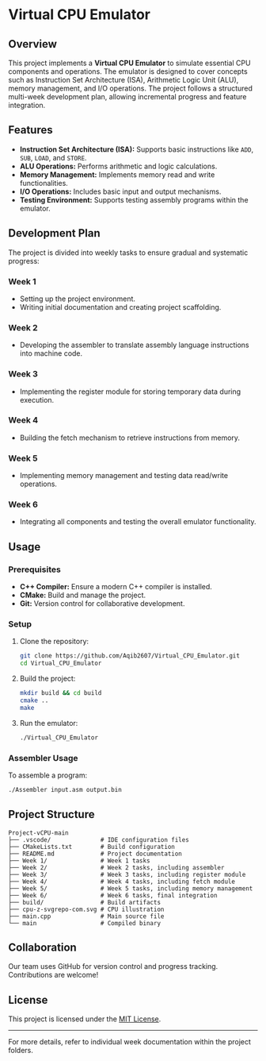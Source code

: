 # Virtual CPU Emulator

## Overview
This project implements a **Virtual CPU Emulator** to simulate essential CPU components and operations. The emulator is designed to cover concepts such as Instruction Set Architecture (ISA), Arithmetic Logic Unit (ALU), memory management, and I/O operations. The project follows a structured multi-week development plan, allowing incremental progress and feature integration.

## Features
- **Instruction Set Architecture (ISA):** Supports basic instructions like `ADD`, `SUB`, `LOAD`, and `STORE`.
- **ALU Operations:** Performs arithmetic and logic calculations.
- **Memory Management:** Implements memory read and write functionalities.
- **I/O Operations:** Includes basic input and output mechanisms.
- **Testing Environment:** Supports testing assembly programs within the emulator.

## Development Plan
The project is divided into weekly tasks to ensure gradual and systematic progress:

### Week 1
- Setting up the project environment.
- Writing initial documentation and creating project scaffolding.

### Week 2
- Developing the assembler to translate assembly language instructions into machine code.

### Week 3
- Implementing the register module for storing temporary data during execution.

### Week 4
- Building the fetch mechanism to retrieve instructions from memory.

### Week 5
- Implementing memory management and testing data read/write operations.

### Week 6
- Integrating all components and testing the overall emulator functionality.

## Usage

### Prerequisites
- **C++ Compiler:** Ensure a modern C++ compiler is installed.
- **CMake:** Build and manage the project.
- **Git:** Version control for collaborative development.

### Setup
1. Clone the repository:
   ```bash
   git clone https://github.com/Aqib2607/Virtual_CPU_Emulator.git
   cd Virtual_CPU_Emulator
   ```
2. Build the project:
   ```bash
   mkdir build && cd build
   cmake ..
   make
   ```
3. Run the emulator:
   ```bash
   ./Virtual_CPU_Emulator
   ```

### Assembler Usage
To assemble a program:
```bash
./Assembler input.asm output.bin
```

## Project Structure
```
Project-vCPU-main
├── .vscode/              # IDE configuration files
├── CMakeLists.txt        # Build configuration
├── README.md             # Project documentation
├── Week 1/               # Week 1 tasks
├── Week 2/               # Week 2 tasks, including assembler
├── Week 3/               # Week 3 tasks, including register module
├── Week 4/               # Week 4 tasks, including fetch module
├── Week 5/               # Week 5 tasks, including memory management
├── Week 6/               # Week 6 tasks, final integration
├── build/                # Build artifacts
├── cpu-z-svgrepo-com.svg # CPU illustration
├── main.cpp              # Main source file
└── main                  # Compiled binary
```

## Collaboration
Our team uses GitHub for version control and progress tracking. Contributions are welcome!

## License
This project is licensed under the [MIT License](LICENSE).

---
For more details, refer to individual week documentation within the project folders.
